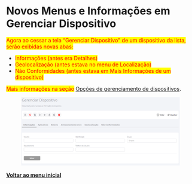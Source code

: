 # Novos Menus e Informações em Gerenciar Dispositivo

<mark style="color:red;">Agora ao cessar a tela “Gerenciar Dispositivo" de um dispositivo da lista, serão exibidas novas abas:</mark>

* <mark style="color:red;">Informações (antes era Detalhes)</mark>
* <mark style="color:red;">Geolocalização (antes estava no menu de Localização)</mark>
* <mark style="color:red;">Não Conformidades (antes estava em Mais Informações de um dispositivo)</mark>

<mark style="color:red;">Mais informações na seção</mark> [Opções de gerenciamento de dispositivos](../../portal/dispositivos/lista-de-dispositivos/opcoes-de-gerenciamento-de-dispositivos.md).

<figure><img src="../../../.gitbook/assets/image (5) (1) (1) (1).png" alt=""><figcaption></figcaption></figure>

[**Voltar ao menu inicial**](./)
